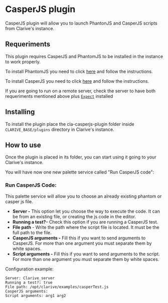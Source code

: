 
# CasperJS plugin

CasperJS plugin will allow you to launch PhantonJS and CasperJS scripts from Clarive's instance.

## Requeriments

This plugin requires CasperJS and PhantomJS to be installed in the instance to work properly.

To install PhantomJS you need to click [here](http://phantomjs.org/download.html) and follow the instructions.

To install CasperJS you need to click [here](http://docs.casperjs.org/en/latest/installation.html#installing-from-git) and follow the instructions.

If you are going to run on a remote server, check the server to have both requeriments mentioned above plus [`Expect`](http://expect.sourceforge.net/) installed

## Installing

To install the plugin place the cla-casperjs-plugin folder inside `CLARIVE_BASE/plugins`
directory in Clarive's instance.

## How to use

Once the plugin is placed in its folder, you can start using it going to your Clarive's
instance.

You will have now one new palette service called "Run CasperJS code":

### Run CasperJS Code:

This palette service will allow you to choose an already existing phantom or casper js file.

- **Server -** This option let you choose the way to execute the code. It can be from an existing file, or creating the js code in the editor.
- **Running a test?-** Check this option if you are running a CasperJS test.
- **File path** - Write the path where the script file is located. It must be the full path to the file.
- **CasperJS arguments -** Fill this if you want to send arguments to CasperJS. For more than one argument you must separate them by white spaces.
- **Script arguments -** Fill this if you want to send arguments to the script. For more than one argument you must separate them by white spaces.

Configuration example:

	Server: Clarive_server
    Running a test?: true
    File path: /opt/clarive/examples/casperTest.js
    CasperJS arguments: 
    Script arguments: arg1 arg2
